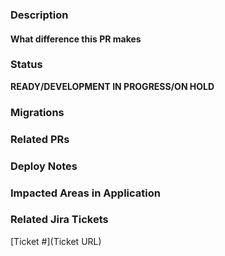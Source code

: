 ### Description

#### What difference this PR makes

### Status
**READY/DEVELOPMENT IN PROGRESS/ON HOLD**

### Migrations

### Related PRs

### Deploy Notes

### Impacted Areas in Application

### Related Jira Tickets
[Ticket #](Ticket URL)
